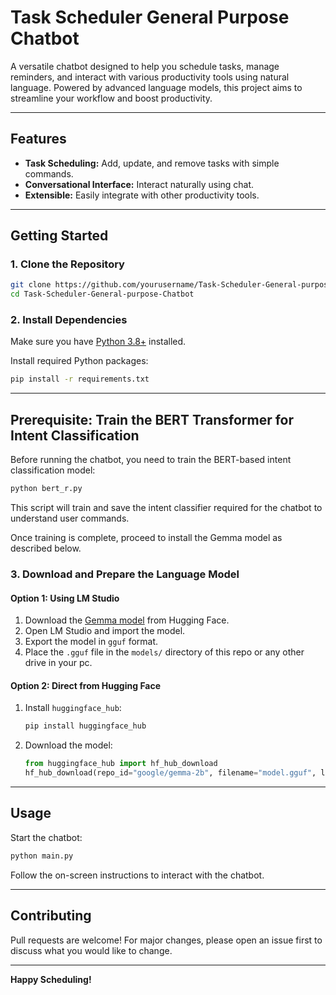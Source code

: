 # Task Scheduler General Purpose Chatbot

A versatile chatbot designed to help you schedule tasks, manage reminders, and interact with various productivity tools using natural language. Powered by advanced language models, this project aims to streamline your workflow and boost productivity.

---

## Features

- **Task Scheduling:** Add, update, and remove tasks with simple commands.
- **Conversational Interface:** Interact naturally using chat.
- **Extensible:** Easily integrate with other productivity tools.

---

## Getting Started

### 1. Clone the Repository

```bash
git clone https://github.com/yourusername/Task-Scheduler-General-purpose-Chatbot.git
cd Task-Scheduler-General-purpose-Chatbot
```

### 2. Install Dependencies

Make sure you have [Python 3.8+](https://www.python.org/downloads/) installed.

Install required Python packages:

```bash
pip install -r requirements.txt
```

---
## Prerequisite: Train the BERT Transformer for Intent Classification

Before running the chatbot, you need to train the BERT-based intent classification model:

```bash
python bert_r.py
```

This script will train and save the intent classifier required for the chatbot to understand user commands.

Once training is complete, proceed to install the Gemma model as described below.


### 3. Download and Prepare the Language Model

#### Option 1: Using LM Studio

1. Download the [Gemma model](https://huggingface.co/google/gemma-2b) from Hugging Face.
2. Open LM Studio and import the model.
3. Export the model in `gguf` format.
4. Place the `.gguf` file in the `models/` directory of this repo or any other drive in your pc.

#### Option 2: Direct from Hugging Face

1. Install `huggingface_hub`:

    ```bash
    pip install huggingface_hub
    ```

2. Download the model:

    ```python
    from huggingface_hub import hf_hub_download
    hf_hub_download(repo_id="google/gemma-2b", filename="model.gguf", local_dir="models")
    ```

---

## Usage

Start the chatbot:

```bash
python main.py
```

Follow the on-screen instructions to interact with the chatbot.

---

## Contributing

Pull requests are welcome! For major changes, please open an issue first to discuss what you would like to change.

---


**Happy Scheduling!**
